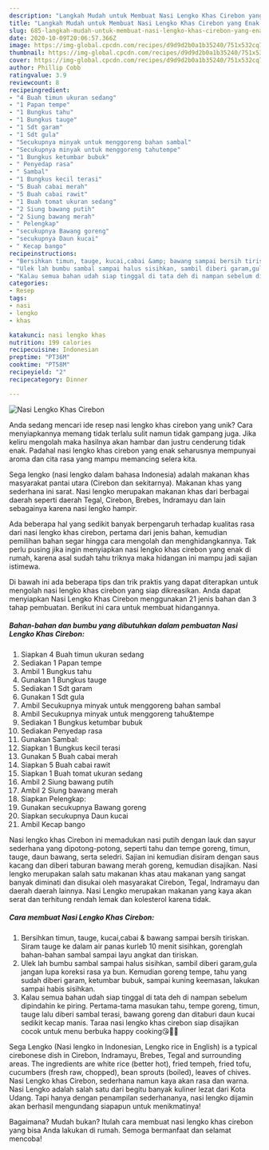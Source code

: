 ```yaml
---
description: "Langkah Mudah untuk Membuat Nasi Lengko Khas Cirebon yang Enak Banget"
title: "Langkah Mudah untuk Membuat Nasi Lengko Khas Cirebon yang Enak Banget"
slug: 685-langkah-mudah-untuk-membuat-nasi-lengko-khas-cirebon-yang-enak-banget
date: 2020-10-09T20:06:57.366Z
image: https://img-global.cpcdn.com/recipes/d9d9d2b0a1b35240/751x532cq70/nasi-lengko-khas-cirebon-foto-resep-utama.jpg
thumbnail: https://img-global.cpcdn.com/recipes/d9d9d2b0a1b35240/751x532cq70/nasi-lengko-khas-cirebon-foto-resep-utama.jpg
cover: https://img-global.cpcdn.com/recipes/d9d9d2b0a1b35240/751x532cq70/nasi-lengko-khas-cirebon-foto-resep-utama.jpg
author: Phillip Cobb
ratingvalue: 3.9
reviewcount: 8
recipeingredient:
- "4 Buah timun ukuran sedang"
- "1 Papan tempe"
- "1 Bungkus tahu"
- "1 Bungkus tauge"
- "1 Sdt garam"
- "1 Sdt gula"
- "Secukupnya minyak untuk menggoreng bahan sambal"
- "Secukupnya minyak untuk menggoreng tahutempe"
- "1 Bungkus ketumbar bubuk"
- " Penyedap rasa"
- " Sambal"
- "1 Bungkus kecil terasi"
- "5 Buah cabai merah"
- "5 Buah cabai rawit"
- "1 Buah tomat ukuran sedang"
- "2 Siung bawang putih"
- "2 Siung bawang merah"
- " Pelengkap"
- "secukupnya Bawang goreng"
- "secukupnya Daun kucai"
- " Kecap bango"
recipeinstructions:
- "Bersihkan timun, tauge, kucai,cabai &amp; bawang sampai bersih tiriskan. Siram tauge ke dalam air panas kurleb 10 menit sisihkan, gorenglah bahan-bahan sambal sampai layu angkat dan tiriskan."
- "Ulek lah bumbu sambal sampai halus sisihkan, sambil diberi garam,gula jangan lupa koreksi rasa ya bun. Kemudian goreng tempe, tahu yang sudah diberi garam, ketumbar bubuk, sampai kuning keemasan, lakukan sampai habis sisihkan."
- "Kalau semua bahan udah siap tinggal di tata deh di nampan sebelum dipindahin ke piring. Pertama-tama masukan tahu, tempe goreng, timun, tauge lalu diberi sambal terasi, bawang goreng dan ditaburi daun kucai sedikit kecap manis. Taraa nasi lengko khas cirebon siap disajikan cocok untuk menu berbuka happy cooking😘👩‍🍳"
categories:
- Resep
tags:
- nasi
- lengko
- khas

katakunci: nasi lengko khas 
nutrition: 199 calories
recipecuisine: Indonesian
preptime: "PT36M"
cooktime: "PT58M"
recipeyield: "2"
recipecategory: Dinner

---
```



![Nasi Lengko Khas Cirebon](https://img-global.cpcdn.com/recipes/d9d9d2b0a1b35240/751x532cq70/nasi-lengko-khas-cirebon-foto-resep-utama.jpg)

Anda sedang mencari ide resep nasi lengko khas cirebon yang unik? Cara menyiapkannya memang tidak terlalu sulit namun tidak gampang juga. Jika keliru mengolah maka hasilnya akan hambar dan justru cenderung tidak enak. Padahal nasi lengko khas cirebon yang enak seharusnya mempunyai aroma dan cita rasa yang mampu memancing selera kita.

Sega lengko (nasi lengko dalam bahasa Indonesia) adalah makanan khas masyarakat pantai utara (Cirebon dan sekitarnya). Makanan khas yang sederhana ini sarat. Nasi lengko merupakan makanan khas dari berbagai daerah seperti daerah Tegal, Cirebon, Brebes, Indramayu dan lain sebagainya karena nasi lengko hampir.

Ada beberapa hal yang sedikit banyak berpengaruh terhadap kualitas rasa dari nasi lengko khas cirebon, pertama dari jenis bahan, kemudian pemilihan bahan segar hingga cara mengolah dan menghidangkannya. Tak perlu pusing jika ingin menyiapkan nasi lengko khas cirebon yang enak di rumah, karena asal sudah tahu triknya maka hidangan ini mampu jadi sajian istimewa.


Di bawah ini ada beberapa tips dan trik praktis yang dapat diterapkan untuk mengolah nasi lengko khas cirebon yang siap dikreasikan. Anda dapat menyiapkan Nasi Lengko Khas Cirebon menggunakan 21 jenis bahan dan 3 tahap pembuatan. Berikut ini cara untuk membuat hidangannya.

<!--inarticleads1-->

##### Bahan-bahan dan bumbu yang dibutuhkan dalam pembuatan Nasi Lengko Khas Cirebon:

1. Siapkan 4 Buah timun ukuran sedang
1. Sediakan 1 Papan tempe
1. Ambil 1 Bungkus tahu
1. Gunakan 1 Bungkus tauge
1. Sediakan 1 Sdt garam
1. Gunakan 1 Sdt gula
1. Ambil Secukupnya minyak untuk menggoreng bahan sambal
1. Ambil Secukupnya minyak untuk menggoreng tahu&amp;tempe
1. Sediakan 1 Bungkus ketumbar bubuk
1. Sediakan  Penyedap rasa
1. Gunakan  Sambal:
1. Siapkan 1 Bungkus kecil terasi
1. Gunakan 5 Buah cabai merah
1. Siapkan 5 Buah cabai rawit
1. Siapkan 1 Buah tomat ukuran sedang
1. Ambil 2 Siung bawang putih
1. Ambil 2 Siung bawang merah
1. Siapkan  Pelengkap:
1. Gunakan secukupnya Bawang goreng
1. Siapkan secukupnya Daun kucai
1. Ambil  Kecap bango


Nasi lengko khas Cirebon ini memadukan nasi putih dengan lauk dan sayur sederhana yang dipotong-potong, seperti tahu dan tempe goreng, timun, tauge, daun bawang, serta seledri. Sajian ini kemudian disiram dengan saus kacang dan diberi taburan bawang merah goreng, kemudian disajikan. Nasi lengko merupakan salah satu makanan khas atau makanan yang sangat banyak diminati dan disukai oleh masyarakat Cirebon, Tegal, Indramayu dan daerah daerah lainnya. Nasi Lengko merupakan makanan yang kaya akan serat dan terhitung rendah lemak dan kolesterol karena tidak. 

<!--inarticleads2-->

##### Cara membuat Nasi Lengko Khas Cirebon:

1. Bersihkan timun, tauge, kucai,cabai &amp; bawang sampai bersih tiriskan. Siram tauge ke dalam air panas kurleb 10 menit sisihkan, gorenglah bahan-bahan sambal sampai layu angkat dan tiriskan.
1. Ulek lah bumbu sambal sampai halus sisihkan, sambil diberi garam,gula jangan lupa koreksi rasa ya bun. Kemudian goreng tempe, tahu yang sudah diberi garam, ketumbar bubuk, sampai kuning keemasan, lakukan sampai habis sisihkan.
1. Kalau semua bahan udah siap tinggal di tata deh di nampan sebelum dipindahin ke piring. Pertama-tama masukan tahu, tempe goreng, timun, tauge lalu diberi sambal terasi, bawang goreng dan ditaburi daun kucai sedikit kecap manis. Taraa nasi lengko khas cirebon siap disajikan cocok untuk menu berbuka happy cooking😘👩‍🍳


Sega Lengko (Nasi lengko in Indonesian, Lengko rice in English) is a typical cirebonese dish in Cirebon, Indramayu, Brebes, Tegal and surrounding areas. The ingredients are white rice (better hot), fried tempeh, fried tofu, cucumbers (fresh raw, chopped), bean sprouts (boiled), leaves of chives. Nasi Lengko khas Cirebon, sederhana namun kaya akan rasa dan warna. Nasi Lengko adalah salah satu dari begitu banyak kuliner lezat dari Kota Udang. Tapi hanya dengan penampilan sederhananya, nasi lengko dijamin akan berhasil mengundang siapapun untuk menikmatinya! 

Bagaimana? Mudah bukan? Itulah cara membuat nasi lengko khas cirebon yang bisa Anda lakukan di rumah. Semoga bermanfaat dan selamat mencoba!
